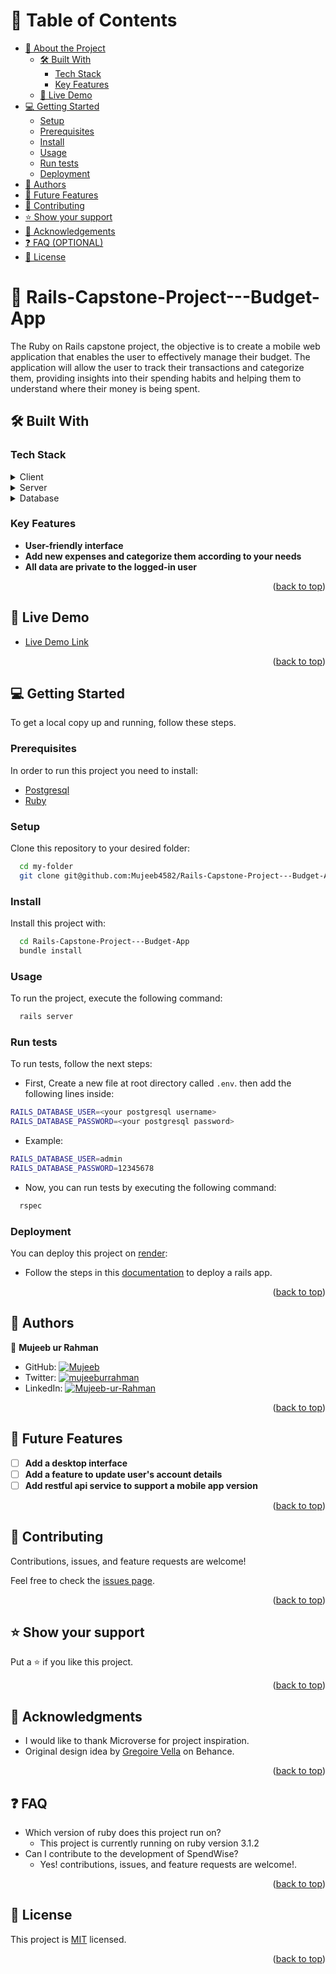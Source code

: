 <a name="readme-top"></a>

<!-- TABLE OF CONTENTS -->

# 📗 Table of Contents

- [📖 About the Project](#about-project)
  - [🛠 Built With](#built-with)
    - [Tech Stack](#tech-stack)
    - [Key Features](#key-features)
  - [🚀 Live Demo](#live-demo)
- [💻 Getting Started](#getting-started)
  - [Setup](#setup)
  - [Prerequisites](#prerequisites)
  - [Install](#install)
  - [Usage](#usage)
  - [Run tests](#run-tests)
  - [Deployment](#triangular_flag_on_post-deployment)
- [👥 Authors](#authors)
- [🔭 Future Features](#future-features)
- [🤝 Contributing](#contributing)
- [⭐️ Show your support](#support)
- [🙏 Acknowledgements](#acknowledgements)
- [❓ FAQ (OPTIONAL)](#faq)
- [📝 License](#license)

<!-- PROJECT DESCRIPTION -->

# 📖 Rails-Capstone-Project---Budget-App <a name="about-project"></a>

The Ruby on Rails capstone project, the objective is to create a mobile web application that enables the user to effectively manage their budget. The application will allow the user to track their transactions and categorize them, providing insights into their spending habits and helping them to understand where their money is being spent.

## 🛠 Built With <a name="built-with"></a>

### Tech Stack <a name="tech-stack"></a>

<details>
  <summary>Client</summary>
  <ul>
    <li><a href="https://github.com/ruby/erb">Ruby ERB</a></li>
  </ul>
  <ul>
    <li><a href="https://tailwindcss.com/">Tailwindcss</a></li>
  </ul>
</details>

<details>
  <summary>Server</summary>
  <ul>
    <li><a href="https://rubyonrails.org/">Ruby On Rails</a></li>
  </ul>
</details>

<details>
<summary>Database</summary>
  <ul>
    <li><a href="https://www.postgresql.org/">PostgreSQL</a></li>
  </ul>
</details>

<!-- Features -->

### Key Features <a name="key-features"></a>

- **User-friendly interface**
- **Add new expenses and categorize them according to your needs**
- **All data are private to the logged-in user**

<p align="right">(<a href="#readme-top">back to top</a>)</p>

<!-- LIVE DEMO -->

## 🚀 Live Demo <a name="live-demo"></a>

- [Live Demo Link](https://budget-app-5iw8.onrender.com)

<p align="right">(<a href="#readme-top">back to top</a>)</p>

<!-- GETTING STARTED -->

## 💻 Getting Started <a name="getting-started"></a>

To get a local copy up and running, follow these steps.

### Prerequisites

In order to run this project you need to install:

- [Postgresql](https://www.postgresql.org/)
- [Ruby](https://www.ruby-lang.org/en/)

### Setup

Clone this repository to your desired folder:

```sh
  cd my-folder
  git clone git@github.com:Mujeeb4582/Rails-Capstone-Project---Budget-App.git
```

### Install

Install this project with:

```sh
  cd Rails-Capstone-Project---Budget-App
  bundle install
```

### Usage

To run the project, execute the following command:

```sh
  rails server
```

### Run tests

To run tests, follow the next steps:

- First, Create a new file at root directory called `.env`. then add the following lines inside:

```sh
RAILS_DATABASE_USER=<your postgresql username>
RAILS_DATABASE_PASSWORD=<your postgresql password>
```

- Example:

```sh
RAILS_DATABASE_USER=admin
RAILS_DATABASE_PASSWORD=12345678
```

- Now, you can run tests by executing the following command:

```sh
  rspec
```

### Deployment

You can deploy this project on [render](https://render.com/):

- Follow the steps in this [documentation](https://render.com/docs/deploy-rails) to deploy a rails app.

<p align="right">(<a href="#readme-top">back to top</a>)</p>

<!-- AUTHORS -->

## 👥 Authors <a name="authors"></a>

👤 **Mujeeb ur Rahman**

- GitHub: [![Mujeeb](https://img.shields.io/badge/-Mujeeb_Ur_Rahman-white?logo=GitHub&logoColor=181717&style=plastic)](https://github.com/Mujeeb4582)
- Twitter: [![mujeeburrahman](https://img.shields.io/badge/-mujeeburahman-blue?logo=Twitter&logoColor=skyBlue&style=plastic)](https://twitter.com/Mujeebu93992980)
- LinkedIn: [![Mujeeb-ur-Rahman](https://img.shields.io/badge/-Mujeeb_Ur_Rahman-blue?logo=LinkedIn&logoColor=#0072b1&style=plastic)](https://www.linkedin.com/in/rahman-mujeeb)

<p align="right">(<a href="#readme-top">back to top</a>)</p>

<!-- FUTURE FEATURES -->

## 🔭 Future Features <a name="future-features"></a>

- [ ] **Add a desktop interface**
- [ ] **Add a feature to update user's account details**
- [ ] **Add restful api service to support a mobile app version**

<p align="right">(<a href="#readme-top">back to top</a>)</p>

<!-- CONTRIBUTING -->

## 🤝 Contributing <a name="contributing"></a>

Contributions, issues, and feature requests are welcome!

Feel free to check the [issues page](../../issues/).

<p align="right">(<a href="#readme-top">back to top</a>)</p>

<!-- SUPPORT -->

## ⭐️ Show your support <a name="support"></a>

Put a ⭐ if you like this project.

<p align="right">(<a href="#readme-top">back to top</a>)</p>

<!-- ACKNOWLEDGEMENTS -->

## 🙏 Acknowledgments <a name="acknowledgements"></a>

- I would like to thank Microverse for project inspiration.
- Original design idea by [Gregoire Vella](https://www.behance.net/gregoirevella) on Behance.

<p align="right">(<a href="#readme-top">back to top</a>)</p>

<!-- FAQ (optional) -->

## ❓ FAQ <a name="faq"></a>

- Which version of ruby does this project run on?
  - This project is currently running on ruby version 3.1.2
- Can I contribute to the development of SpendWise?
  - Yes! contributions, issues, and feature requests are welcome!.

<p align="right">(<a href="#readme-top">back to top</a>)</p>

<!-- LICENSE -->

## 📝 License <a name="license"></a>

This project is [MIT](./MIT.md) licensed.

<p align="right">(<a href="#readme-top">back to top</a>)</p>
